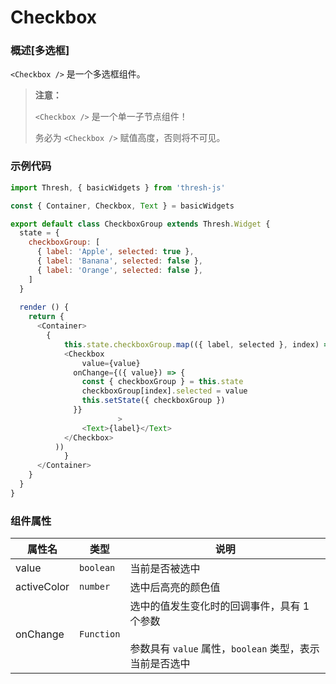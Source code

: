 # Checkbox

### 概述[多选框]

`<Checkbox />` 是一个多选框组件。

> **注意：**
>
> `<Checkbox />` 是一个单一子节点组件！
>
> 务必为 `<Checkbox />` 赋值高度，否则将不可见。



### 示例代码

```javascript
import Thresh, { basicWidgets } from 'thresh-js'

const { Container, Checkbox, Text } = basicWidgets

export default class CheckboxGroup extends Thresh.Widget {
  state = {
    checkboxGroup: [
      { label: 'Apple', selected: true },
      { label: 'Banana', selected: false },
      { label: 'Orange', selected: false },
    ]
  }
  
  render () {
    return {
      <Container>
      	{
      		this.state.checkboxGroup.map(({ label, selected }, index) => (
          	<Checkbox
            	value={value}
              onChange={({ value}) => {
                const { checkboxGroup } = this.state
                checkboxGroup[index].selected = value
                this.setState({ checkboxGroup })
              }}
						>
            	<Text>{label}</Text>
            </Checkbox>
          ))
    		}
      </Container>
    }
  }
}
```



### 组件属性

| 属性名      | 类型       | 说明                                                         |
| ----------- | ---------- | ------------------------------------------------------------ |
| value       | `boolean`  | 当前是否被选中                                               |
| activeColor | `number`   | 选中后高亮的颜色值                                           |
| onChange    | `Function` | 选中的值发生变化时的回调事件，具有 1 个参数<br /><br />参数具有 `value` 属性，`boolean` 类型，表示当前是否选中 |